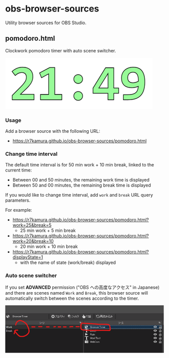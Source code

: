 # obs-browser-sources

Utility browser sources for OBS Studio.

## pomodoro.html

Clockwork pomodoro timer with auto scene switcher.

![](images/timer.png)

### Usage

Add a browser source with the following URL:

- https://r7kamura.github.io/obs-browser-sources/pomodoro.html

### Change time interval

The default time interval is for 50 min work + 10 min break, linked to the current time:

- Between 00 and 50 minutes, the remaining work time is displayed
- Between 50 and 00 minutes, the remaining break time is displayed

If you would like to change time interval, add `work` and `break` URL query parameters.

For example:

- https://r7kamura.github.io/obs-browser-sources/pomodoro.html?work=25&break=5
  - 25 min work + 5 min break
- https://r7kamura.github.io/obs-browser-sources/pomodoro.html?work=20&break=10
  - 20 min work + 10 min break
- https://r7kamura.github.io/obs-browser-sources/pomodoro.html?displayState=1
  - with the name of state (work/break) displayed

### Auto scene switcher

If you set **ADVANCED** permission ("OBS への高度なアクセス" in Japanese) and there are scenes named `Work` and `Break`,
this browser source will automatically switch between the scenes according to the timer.

![](images/obs.png)
